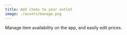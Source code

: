```yaml
---
title: Add items to your outlet
image: ./assets/manage.png
---
```


Manage item availability on the app, and easily edit prices.